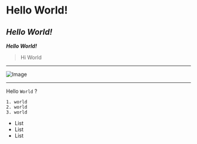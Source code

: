 # Hello World!
## *Hello World!*

***Hello World!***

> Hi World

---
![Image](https://thehill.com/wp-content/uploads/sites/2/2021/04/ca_robotsoceanhealth_042121istock.jpg?w=1440&h=880&crop=1)

---

Hello `World` ?

```
1. world 
2. world 
3. world
```

* List
* List
* List
